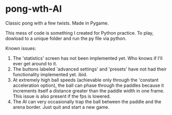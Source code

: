 # pong-wth-AI
Classic pong with a few twists. Made in Pygame.

This mess of code is something I created for Python practice. To play, dowload to a unique folder and run the py file via python.

Known issues:
1. The 'statistics' screen has not been implemented yet. Who knows if I'll ever get around to it.
2. The buttons labeled 'advanced settings' and 'presets' have not had their functionality implemented yet. ibid.
3. At extremely high ball speeds (achievable only through the 'constant acceleration option), the ball can phase through the paddles because it increments itself a distance greater than the paddle width in one frame. This issue is also present if the fps is lowered.
4. The AI can very occasionally trap the ball between the paddle and the arena border. Just quit and start a new game.
